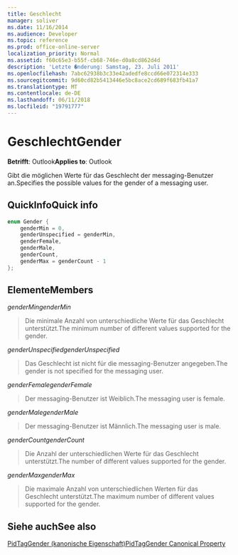 ```yaml
---
title: Geschlecht
manager: soliver
ms.date: 11/16/2014
ms.audience: Developer
ms.topic: reference
ms.prod: office-online-server
localization_priority: Normal
ms.assetid: f60c65e3-b55f-cb68-746e-d0a8cd862d4d
description: 'Letzte �nderung: Samstag, 23. Juli 2011'
ms.openlocfilehash: 7abc62938b3c33e42adedfe8ccd66e072314e333
ms.sourcegitcommit: 9d60cd82b5413446e5bc8ace2cd689f683fb41a7
ms.translationtype: MT
ms.contentlocale: de-DE
ms.lasthandoff: 06/11/2018
ms.locfileid: "19791777"
---
```

# <a name="gender"></a><span data-ttu-id="a1889-103">Geschlecht</span><span class="sxs-lookup"><span data-stu-id="a1889-103">Gender</span></span>

  
  
<span data-ttu-id="a1889-104">**Betrifft**: Outlook</span><span class="sxs-lookup"><span data-stu-id="a1889-104">**Applies to**: Outlook</span></span> 
  
<span data-ttu-id="a1889-105">Gibt die möglichen Werte für das Geschlecht der messaging-Benutzer an.</span><span class="sxs-lookup"><span data-stu-id="a1889-105">Specifies the possible values for the gender of a messaging user.</span></span>
  
## <a name="quick-info"></a><span data-ttu-id="a1889-106">QuickInfo</span><span class="sxs-lookup"><span data-stu-id="a1889-106">Quick info</span></span>

```cpp
enum Gender { 
    genderMin = 0, 
    genderUnspecified = genderMin, 
    genderFemale, 
    genderMale, 
    genderCount, 
    genderMax = genderCount - 1 
}; 

```

## <a name="members"></a><span data-ttu-id="a1889-107">Elemente</span><span class="sxs-lookup"><span data-stu-id="a1889-107">Members</span></span>

 <span data-ttu-id="a1889-108">_genderMin_</span><span class="sxs-lookup"><span data-stu-id="a1889-108">_genderMin_</span></span>
  
> <span data-ttu-id="a1889-109">Die minimale Anzahl von unterschiedliche Werte für das Geschlecht unterstützt.</span><span class="sxs-lookup"><span data-stu-id="a1889-109">The minimum number of different values supported for the gender.</span></span>
    
 <span data-ttu-id="a1889-110">_genderUnspecified_</span><span class="sxs-lookup"><span data-stu-id="a1889-110">_genderUnspecified_</span></span>
  
> <span data-ttu-id="a1889-111">Das Geschlecht ist nicht für die messaging-Benutzer angegeben.</span><span class="sxs-lookup"><span data-stu-id="a1889-111">The gender is not specified for the messaging user.</span></span>
    
 <span data-ttu-id="a1889-112">_genderFemale_</span><span class="sxs-lookup"><span data-stu-id="a1889-112">_genderFemale_</span></span>
  
> <span data-ttu-id="a1889-113">Der messaging-Benutzer ist Weiblich.</span><span class="sxs-lookup"><span data-stu-id="a1889-113">The messaging user is female.</span></span>
    
 <span data-ttu-id="a1889-114">_genderMale_</span><span class="sxs-lookup"><span data-stu-id="a1889-114">_genderMale_</span></span>
  
> <span data-ttu-id="a1889-115">Der messaging-Benutzer ist Männlich.</span><span class="sxs-lookup"><span data-stu-id="a1889-115">The messaging user is male.</span></span>
    
 <span data-ttu-id="a1889-116">_genderCount_</span><span class="sxs-lookup"><span data-stu-id="a1889-116">_genderCount_</span></span>
  
> <span data-ttu-id="a1889-117">Die Anzahl der unterschiedlichen Werte für das Geschlecht unterstützt.</span><span class="sxs-lookup"><span data-stu-id="a1889-117">The number of different values supported for the gender.</span></span>
    
 <span data-ttu-id="a1889-118">_genderMax_</span><span class="sxs-lookup"><span data-stu-id="a1889-118">_genderMax_</span></span>
  
> <span data-ttu-id="a1889-119">Die maximale Anzahl von unterschiedlichen Werten für das Geschlecht unterstützt.</span><span class="sxs-lookup"><span data-stu-id="a1889-119">The maximum number of different values supported for the gender.</span></span>
    
## <a name="see-also"></a><span data-ttu-id="a1889-120">Siehe auch</span><span class="sxs-lookup"><span data-stu-id="a1889-120">See also</span></span>



[<span data-ttu-id="a1889-121">PidTagGender (kanonische Eigenschaft)</span><span class="sxs-lookup"><span data-stu-id="a1889-121">PidTagGender Canonical Property</span></span>](pidtaggender-canonical-property.md)

